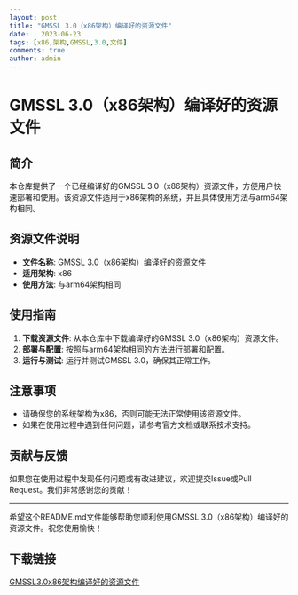 ```yaml
---
layout: post
title: "GMSSL 3.0（x86架构）编译好的资源文件"
date:   2023-06-23
tags: [x86,架构,GMSSL,3.0,文件]
comments: true
author: admin
---
```

# GMSSL 3.0（x86架构）编译好的资源文件

## 简介
本仓库提供了一个已经编译好的GMSSL 3.0（x86架构）资源文件，方便用户快速部署和使用。该资源文件适用于x86架构的系统，并且具体使用方法与arm64架构相同。

## 资源文件说明
- **文件名称**: GMSSL 3.0（x86架构）编译好的资源文件
- **适用架构**: x86
- **使用方法**: 与arm64架构相同

## 使用指南
1. **下载资源文件**: 从本仓库中下载编译好的GMSSL 3.0（x86架构）资源文件。
2. **部署与配置**: 按照与arm64架构相同的方法进行部署和配置。
3. **运行与测试**: 运行并测试GMSSL 3.0，确保其正常工作。

## 注意事项
- 请确保您的系统架构为x86，否则可能无法正常使用该资源文件。
- 如果在使用过程中遇到任何问题，请参考官方文档或联系技术支持。

## 贡献与反馈
如果您在使用过程中发现任何问题或有改进建议，欢迎提交Issue或Pull Request。我们非常感谢您的贡献！

---

希望这个README.md文件能够帮助您顺利使用GMSSL 3.0（x86架构）编译好的资源文件。祝您使用愉快！

## 下载链接

[GMSSL3.0x86架构编译好的资源文件](https://pan.quark.cn/s/8560eb18470e)